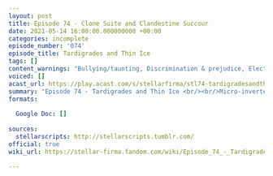 ```yaml
---
layout: post
title: Episode 74 - Clone Suite and Clandestine Succour
date: 2021-05-14 16:00:00.000000000 +00:00
categories: incomplete
episode_number: '074'
episode_title: Tardigrades and Thin Ice
tags: []
content_warnings: "Bullying/taunting, Discrimination & prejudice, Electrocution, War & murder, Discussions of: blinding, cannibalism, bees, family trauma, therapy, Mentions of: death, food, blood, fire, alcohol, guns SFX: bubbling, loud rumbling & growling"
voiced: []
acast_url: https://play.acast.com/s/stellarfirma/stl74-tardigradesandthinice
summary: "Episode 74 - Tardigrades and Thin Ice <br/><br/>Micro-invertebrate 32-SDJ-6962 is informing on Tardigrades, just in general, as the Tardigrades feel that Stellar Firma’s many construction projects destroy many of their micro-invertebrate farms. Given their incredible ability to survive almost any environment they surely pose a threat. <br/><br/>Strategic War Plan: give up and surrender - the Tardigrades are our new leaders *CAUTION CAUTION SEDITION SEDITION* false alarm... just a play; coat ourselves in honey; milk the big bee; don’t sell Trexel a baby carrier."
formats:
  
  Google Doc: []
  
sources:
  stellarscripts: http://stellarscripts.tumblr.com/
official: true
wiki_url: https://stellar-firma.fandom.com/wiki/Episode_74_-_Tardigrades_and_Thin_Ice

---
```

